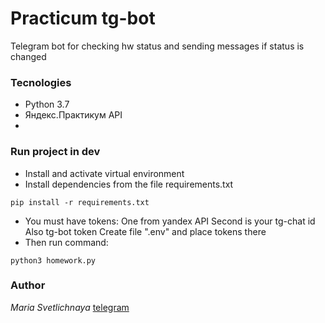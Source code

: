 # Practicum tg-bot
Telegram bot for checking hw status and sending messages if status is changed

### Tecnologies
- Python 3.7
- Яндекс.Практикум API
- 
### Run project in dev
- Install and activate virtual environment
- Install dependencies from the file requirements.txt
```
pip install -r requirements.txt
``` 
- You must have tokens:
 One from yandex API
 Second is your tg-chat id
 Also tg-bot token
 Create file ".env" and place tokens there
- Then run command:
```
python3 homework.py 
```

### Author
*Maria Svetlichnaya*
[telegram](https://t.me/msvetlichnaya)